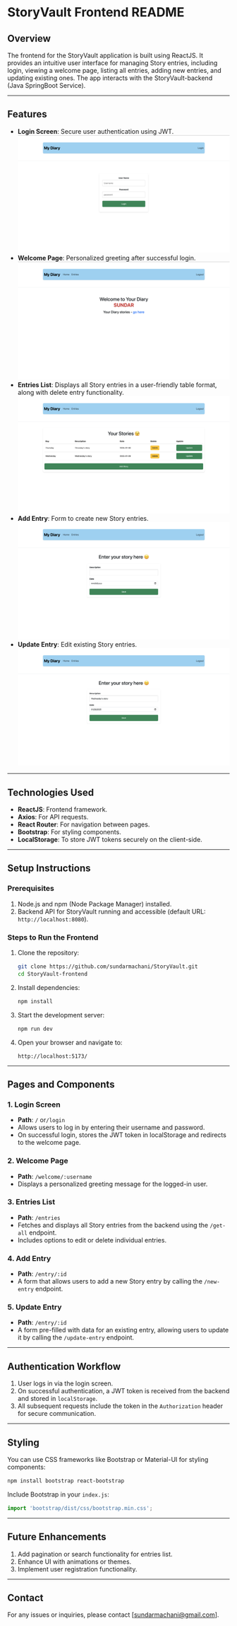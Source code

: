 # StoryVault Frontend README

## **Overview**
The frontend for the StoryVault application is built using ReactJS. It provides an intuitive user interface for managing Story entries, including login, viewing a welcome page, listing all entries, adding new entries, and updating existing ones. The app interacts with the StoryVault-backend (Java SpringBoot Service).

---

## **Features**
- **Login Screen**: Secure user authentication using JWT.
![alt text](<./src/assets/1.png>)
- **Welcome Page**: Personalized greeting after successful login.
![alt text](<./src/assets/2.png>)
- **Entries List**: Displays all Story entries in a user-friendly table format, along with delete entry functionality.
![alt text](<./src/assets/3.png>)
- **Add Entry**: Form to create new Story entries.
![alt text](<./src/assets/4.png>)
- **Update Entry**: Edit existing Story entries.
![alt text](<./src/assets/5.png>)

---

## **Technologies Used**
- **ReactJS**: Frontend framework.
- **Axios**: For API requests.
- **React Router**: For navigation between pages.
- **Bootstrap**: For styling components.
- **LocalStorage**: To store JWT tokens securely on the client-side.

---

## **Setup Instructions**

### Prerequisites
1. Node.js and npm (Node Package Manager) installed.
2. Backend API for StoryVault running and accessible (default URL: `http://localhost:8080`).

### Steps to Run the Frontend
1. Clone the repository:
   ```bash
   git clone https://github.com/sundarmachani/StoryVault.git
   cd StoryVault-frontend
   ```
2. Install dependencies:
   ```bash
   npm install
   ```
3. Start the development server:
   ```bash
   npm run dev
   ```
4. Open your browser and navigate to:
   ```
   http://localhost:5173/
   ```

---
## **Pages and Components**

### 1. **Login Screen**
- **Path**: `/` or`/login`
- Allows users to log in by entering their username and password.
- On successful login, stores the JWT token in localStorage and redirects to the welcome page.

### 2. **Welcome Page**
- **Path**: `/welcome/:username`
- Displays a personalized greeting message for the logged-in user.

### 3. **Entries List**
- **Path**: `/entries`
- Fetches and displays all Story entries from the backend using the `/get-all` endpoint.
- Includes options to edit or delete individual entries.

### 4. **Add Entry**
- **Path**: `/entry/:id`
- A form that allows users to add a new Story entry by calling the `/new-entry` endpoint.

### 5. **Update Entry**
- **Path**: `/entry/:id`
- A form pre-filled with data for an existing entry, allowing users to update it by calling the `/update-entry` endpoint.

---
## **Authentication Workflow**

1. User logs in via the login screen.
2. On successful authentication, a JWT token is received from the backend and stored in `localStorage`.
3. All subsequent requests include the token in the `Authorization` header for secure communication.
---
## **Styling**
You can use CSS frameworks like Bootstrap or Material-UI for styling components:
```bash
npm install bootstrap react-bootstrap
```

Include Bootstrap in your `index.js`:
```javascript
import 'bootstrap/dist/css/bootstrap.min.css';
```

---

## **Future Enhancements**
1. Add pagination or search functionality for entries list.
2. Enhance UI with animations or themes.
3. Implement user registration functionality.

---

## **Contact**
For any issues or inquiries, please contact [sundarmachani@gmail.com].